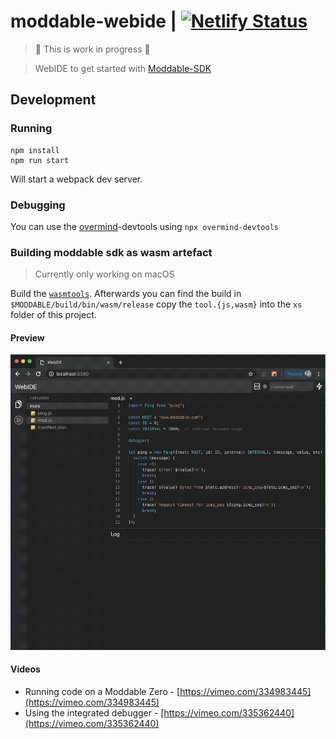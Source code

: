 # moddable-webide | [![Netlify Status](https://api.netlify.com/api/v1/badges/47caa840-a649-4096-9371-e6b8d82b0ce0/deploy-status)](https://app.netlify.com/sites/distracted-hoover-d4cde4/deploys)

> :construction_worker: This is work in progress :construction_worker:

> WebIDE to get started with [Moddable-SDK](https://github.com/Moddable-OpenSource/moddable)

## Development

### Running

```
npm install
npm run start
```

Will start a webpack dev server.

### Debugging

You can use the [overmind](https://overmindjs.org)-devtools using `npx overmind-devtools`

### Building moddable sdk as wasm artefact

> Currently only working on macOS

Build the [`wasmtools`](https://github.com/phoddie/runmod/blob/master/wasmtools.md).
Afterwards you can find the build in `$MODDABLE/build/bin/wasm/release` copy the `tool.{js,wasm}` into the `xs` folder of this project.


#### Preview
![WebIDE](https://github.com/FWeinb/moddable-webide/blob/master/_github/WebIDE.gif?raw=true)

#### Videos
* Running code on a Moddable Zero - [https://vimeo.com/334983445](https://vimeo.com/334983445)
* Using the integrated debugger - [https://vimeo.com/335362440](https://vimeo.com/335362440)
